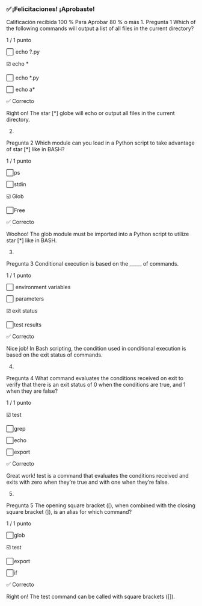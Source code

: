 ### ✅ ¡Felicitaciones! ¡Aprobaste!
Calificación recibida 100 %
Para Aprobar 80 % o más
1.
Pregunta 1
Which of the following commands will output a list of all files in the current directory?

1 / 1 punto

⬜  echo ?.py


☑️ echo *


⬜  echo *.py


⬜  echo a*

✅ Correcto

Right on! The star [*] globe will echo or output all files in the current directory.

2.
Pregunta 2
Which module can you load in a Python script to take advantage of star [*] like in BASH?

1 / 1 punto

⬜ ps


⬜ stdin


☑️ Glob


⬜ Free

✅ Correcto

Woohoo! The glob module must be imported into a Python script to utilize star [*] like in BASH. 

3.
Pregunta 3
Conditional execution is based on the _____ of commands.

1 / 1 punto

⬜  environment variables


⬜  parameters


☑️ exit status


⬜ test results

✅ Correcto

Nice job! In Bash scripting, the condition used in conditional execution is based on the exit status of commands.

4.
Pregunta 4
What command evaluates the conditions received on exit to verify that there is an exit status of 0 when the conditions are true, and 1 when they are false?

1 / 1 punto

☑️ test


⬜ grep


⬜ echo


⬜ export

✅ Correcto

Great work! test is a command that evaluates the conditions received and exits with zero when they’re true and with one when they’re false.

5.
Pregunta 5
The opening square bracket ([), when combined with the closing square bracket (]), is an alias for which command?

1 / 1 punto

⬜ glob


☑️ test


⬜ export


⬜ if

✅ Correcto

Right on! The test command can be called with square brackets ([]).
